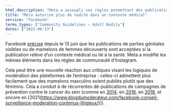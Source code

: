 ```yaml
---
html_description: "Meta a assoupli ses règles permettant des publications de parties génitales visibles ou de mamelons de femmes découverts dans des contextes médicaux ou de santé, en réponse à des critiques sur leur modération inégale qui affecte les campagnes contre le cancer du sein."
title: "Meta autorise plus de nudité dans un contexte médical"
service: "Facebook"
terms_types: ["Community Guidelines – Adult Nudity"]
dates: ["2022-06-13"]
---
```


Facebook [précise](https://github.com/OpenTermsArchive/france-elections-versions/commit/200fae809ed553d6882bef3659b4544fac37e322#diff-f5b2499012804c371ee8d35d8a109e0b7a91f6a2d6d7736ab9857bfd331dbf68R23-R26) depuis le 13 juin que les publications de parties génitales visibles ou de mamelons de femmes découverts sont acceptées si la publication relève d’un contexte médical ou lié à la santé. Meta a modifié les mêmes éléments dans les règles de communauté d’Instagram.

Cela peut être une nouvelle réaction aux critiques visant les logiques de modération des plateformes de l’entreprise : celles-ci admettent plus facilement que des mamelons masculins soient publiés plutôt que des féminins. Cela a conduit à de récurrentes dé-publications de campagnes de prévention contre le cancer du sein (comme en [2014](https://www.lequotidiendumedecin.fr/actus-medicales/sante-publique/ces-seins-que-facebook-ne-saurait-voir), en [2016](https://www.lemonde.fr/le-monde/article/2016/10/12/mammographie-et-facebook-du-choix-d-image-et-de-ses-consequences_5995671_4586753.html), en [2018](https://www.lepoint.fr/high-tech-internet/facebook-une-moderation-a-geometrie-variable-21-07-2018-2238056_47.php), et encore en [2021(https://www.blogdumoderateur.com/facebook-conseil-surveillance-moderation-contenus-litigieux/)]).
